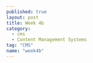 ```yaml
---
published: true
layout: post
title: Week 4b
category: 
  - cms
  - Content Management Systems
tag: "CMS"
name: "week4b"
---
```

